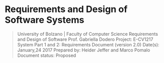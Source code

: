 # Requirements and Design of Software Systems
> University of Bolzano | Faculty of Computer Science
> Requirements and Design of Software
> Prof. Gabriella Dodero
> Project: E-CV1217 System
> Part 1 and 2: Requirements Document (version 2.0)
> Date(s): January,24 2017
> Prepared by: Heider Jeffer and Marco Pomalo
> Document status: Proposed